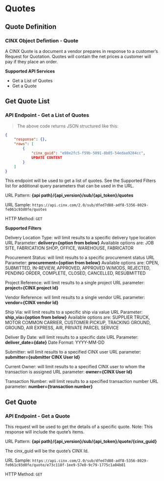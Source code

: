 # Quotes

## Quote Definition
### CINX Object Defintion - Quote

A CINX Quote is a document a vendor prepares in response to a customer’s Request for Quotation.  Quotes will contain the net prices a customer will pay if they place an order.

**Supported API Services**

  - Get a List of Quotes
  - Get a Quote


## Get Quote List
### API Endpoint - Get a List of Quotes

> The above code returns JSON structured like this:

```json
{
    "response": {},
    "rows": [
        {
			"cinx_guid": "e98e2fc5-f59b-5091-8b05-54edaa9284cc",
			UPDATE CONTENT
		}
    ]
}
```
This endpoint will be used to get a list of quotes. See the Supported Filters list for additional query parameters that can be used in the URL.

URL Pattern: **{api path}/{api_version}/sub/{api_token}/quotes**

URL Sample: `https://api.cinx.com/2.0/sub/dfed7d88-adf8-5356-8029-fe061c93d0fe/quotes`

HTTP Method: `GET`

**Supported Filters**

Delivery Location Type: will limit results to a specific delivery type location
URL Parameter: **delivery={option from below}**
Available options are: JOB SITE, FABRICATION SHOP, OFFICE, WAREHOUSE, FABRICATOR

Procurement Status: will limit results to a specific procurement status
URL Parameter: **procurement={option from below}**
Available options are: OPEN, SUBMITTED, IN-REVIEW, APPROVED, APPROVED W/MODS, REJECTED, PENDING ORDER, COMPLETE, CLOSED, CANCELLED, RESUBMITTED

Project Reference: will limit results to a single project
URL parameter:  **project={CINX project Id}**

Vendor Reference: will limit results to a single vendor
URL parameter:  **vendor={CINX vendor Id}**

Ship Via: will limit results to a specific ship via value
URL Parameter: **ship_via={option from below}**
Available options are: SUPPLIER TRUCK, MOTOR COMMON CARRIER, CUSTOMER PICKUP, TRACKING GROUND, GROUND, AIR EXPRESS, AIR, PRIVATE PARCEL SERVICE

Deliver By Date: will limit results to a specific date
URL Parameter: **deliver_date={date}**
Date Format: YYYY-MM-DD

Submitter: will limit results to a specified CINX user
URL parameter:  **submitter={submitter CINX User Id}**

Current Owner: will limit results to a specified CINX user to whom the transaction is assigned
URL parameter:  **owner={CINX User Id}**

Transaction Number: will limit results to a specified transaction number
URL parameter:  **number={transaction number}**


## Get Quote
### API Endpoint - Get a Quote

This request will be used to get the details of a specific quote.  Note: This response will include the quote’s items.

URL Pattern: **{api path}/{api_version}/sub/{api_token}/quote/{cinx_guid}**

The cinx_guid will be the quote’s CINX Id.

URL Sample: `https://api.cinx.com/2.0/sub/dfed7d88-adf8-5356-8029-fe061c93d0fe/quote/e73c118f-1ee9-57e0-9c79-1775c1a04b81`

HTTP Method: `GET`
